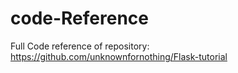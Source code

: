 # code-Reference

Full Code reference of repository:
https://github.com/unknownfornothing/Flask-tutorial
